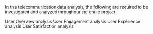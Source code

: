 In this telecommunication data analysis, the following are required to be investigated and analyzed throughout the entire project.

User Overview analysis
User Engagement analysis
User Experience analysis
User Satisfaction analysis
